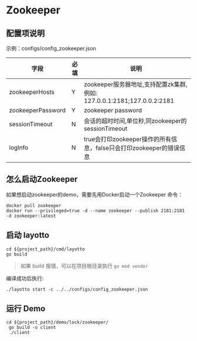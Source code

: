 # Zookeeper

## 配置项说明

示例：configs/config_zookeeper.json

| 字段 | 必填 | 说明 |
| --- | --- | --- |
| zookeeperHosts | Y | zookeeper服务器地址,支持配置zk集群, 例如: 127.0.0.1:2181;127.0.0.2:2181 |
| zookeeperPassword | Y | zookeeper password|
| sessionTimeout | N | 会话的超时时间,单位秒,同zookeeper的sessionTimeout|
|logInfo|N|true会打印zookeeper操作的所有信息，false只会打印zookeeper的错误信息|

## 怎么启动Zookeeper

如果想启动zookeeper的demo，需要先用Docker启动一个Zookeeper 命令：

```shell
docker pull zookeeper
docker run --privileged=true -d --name zookeeper --publish 2181:2181  -d zookeeper:latest
```

## 启动 layotto

````shell
cd ${project_path}/cmd/layotto
go build
````

> 如果 build 报错，可以在项目根目录执行 `go mod vendor`

编译成功后执行:

````shell
./layotto start -c ../../configs/config_zookeeper.json
````

## 运行 Demo

````shell
cd ${project_path}/demo/lock/zookeeper/
 go build -o client
 ./client
````
